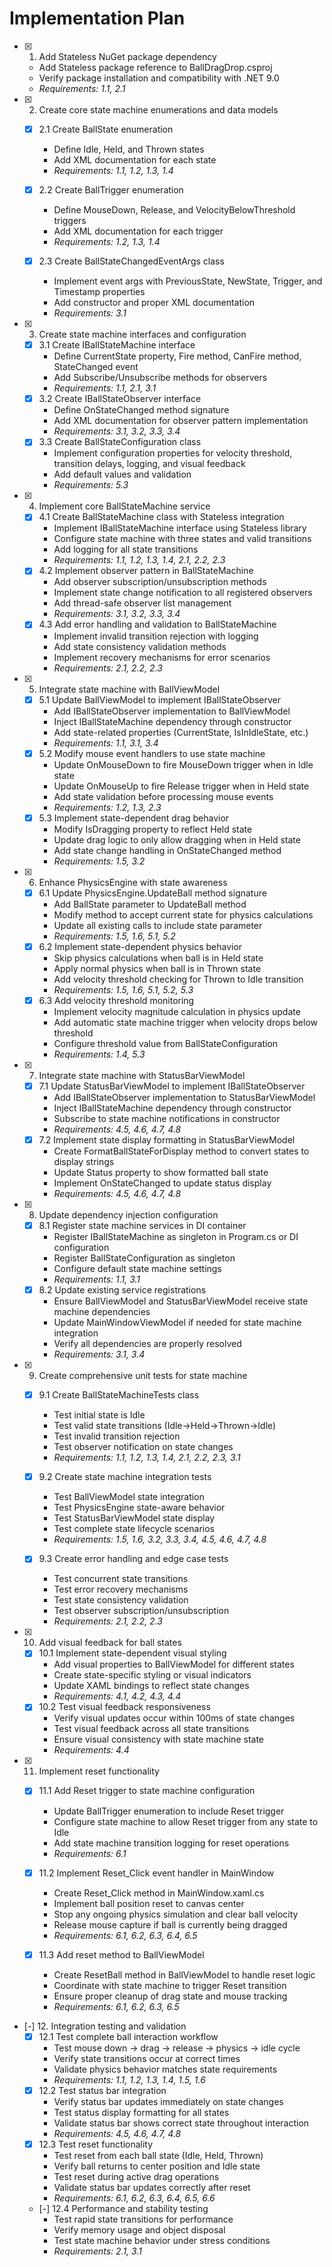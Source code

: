# Implementation Plan

- [x] 1. Add Stateless NuGet package dependency
  - Add Stateless package reference to BallDragDrop.csproj
  - Verify package installation and compatibility with .NET 9.0
  - _Requirements: 1.1, 2.1_

- [x] 2. Create core state machine enumerations and data models





  - [x] 2.1 Create BallState enumeration


    - Define Idle, Held, and Thrown states
    - Add XML documentation for each state
    - _Requirements: 1.1, 1.2, 1.3, 1.4_
  - [x] 2.2 Create BallTrigger enumeration


    - Define MouseDown, Release, and VelocityBelowThreshold triggers
    - Add XML documentation for each trigger
    - _Requirements: 1.2, 1.3, 1.4_
  - [x] 2.3 Create BallStateChangedEventArgs class
    - Implement event args with PreviousState, NewState, Trigger, and Timestamp properties
    - Add constructor and proper XML documentation
    - _Requirements: 3.1_
- [x] 3. Create state machine interfaces and configuration
  - [x] 3.1 Create IBallStateMachine interface
    - Define CurrentState property, Fire method, CanFire method, StateChanged event
    - Add Subscribe/Unsubscribe methods for observers
    - _Requirements: 1.1, 2.1, 3.1_
  - [x] 3.2 Create IBallStateObserver interface
    - Define OnStateChanged method signature
    - Add XML documentation for observer pattern implementation
    - _Requirements: 3.1, 3.2, 3.3, 3.4_
  - [x] 3.3 Create BallStateConfiguration class
    - Implement configuration properties for velocity threshold, transition delays, logging, and visual feedback
    - Add default values and validation
    - _Requirements: 5.3_

- [x] 4. Implement core BallStateMachine service
  - [x] 4.1 Create BallStateMachine class with Stateless integration
    - Implement IBallStateMachine interface using Stateless library
    - Configure state machine with three states and valid transitions
    - Add logging for all state transitions
    - _Requirements: 1.1, 1.2, 1.3, 1.4, 2.1, 2.2, 2.3_
  - [x] 4.2 Implement observer pattern in BallStateMachine
    - Add observer subscription/unsubscription methods
    - Implement state change notification to all registered observers
    - Add thread-safe observer list management
    - _Requirements: 3.1, 3.2, 3.3, 3.4_
  - [x] 4.3 Add error handling and validation to BallStateMachine
    - Implement invalid transition rejection with logging
    - Add state consistency validation methods
    - Implement recovery mechanisms for error scenarios
    - _Requirements: 2.1, 2.2, 2.3_

- [x] 5. Integrate state machine with BallViewModel
  - [x] 5.1 Update BallViewModel to implement IBallStateObserver
    - Add IBallStateObserver implementation to BallViewModel
    - Inject IBallStateMachine dependency through constructor
    - Add state-related properties (CurrentState, IsInIdleState, etc.)
    - _Requirements: 1.1, 3.1, 3.4_
  - [x] 5.2 Modify mouse event handlers to use state machine
    - Update OnMouseDown to fire MouseDown trigger when in Idle state
    - Update OnMouseUp to fire Release trigger when in Held state
    - Add state validation before processing mouse events
    - _Requirements: 1.2, 1.3, 2.3_
  - [x] 5.3 Implement state-dependent drag behavior
    - Modify IsDragging property to reflect Held state
    - Update drag logic to only allow dragging when in Held state
    - Add state change handling in OnStateChanged method
    - _Requirements: 1.5, 3.2_
- [x] 6. Enhance PhysicsEngine with state awareness
  - [x] 6.1 Update PhysicsEngine.UpdateBall method signature
    - Add BallState parameter to UpdateBall method
    - Modify method to accept current state for physics calculations
    - Update all existing calls to include state parameter
    - _Requirements: 1.5, 1.6, 5.1, 5.2_
  - [x] 6.2 Implement state-dependent physics behavior
    - Skip physics calculations when ball is in Held state
    - Apply normal physics when ball is in Thrown state
    - Add velocity threshold checking for Thrown to Idle transition
    - _Requirements: 1.5, 1.6, 5.1, 5.2, 5.3_
  - [x] 6.3 Add velocity threshold monitoring
    - Implement velocity magnitude calculation in physics update
    - Add automatic state machine trigger when velocity drops below threshold
    - Configure threshold value from BallStateConfiguration
    - _Requirements: 1.4, 5.3_
- [x] 7. Integrate state machine with StatusBarViewModel
  - [x] 7.1 Update StatusBarViewModel to implement IBallStateObserver
    - Add IBallStateObserver implementation to StatusBarViewModel
    - Inject IBallStateMachine dependency through constructor
    - Subscribe to state machine notifications in constructor
    - _Requirements: 4.5, 4.6, 4.7, 4.8_
  - [x] 7.2 Implement state display formatting in StatusBarViewModel
    - Create FormatBallStateForDisplay method to convert states to display strings
    - Update Status property to show formatted ball state
    - Implement OnStateChanged to update status display
    - _Requirements: 4.5, 4.6, 4.7, 4.8_
- [x] 8. Update dependency injection configuration
  - [x] 8.1 Register state machine services in DI container
    - Register IBallStateMachine as singleton in Program.cs or DI configuration
    - Register BallStateConfiguration as singleton
    - Configure default state machine settings
    - _Requirements: 1.1, 3.1_
  - [x] 8.2 Update existing service registrations
    - Ensure BallViewModel and StatusBarViewModel receive state machine dependencies
    - Update MainWindowViewModel if needed for state machine integration
    - Verify all dependencies are properly resolved
    - _Requirements: 3.1, 3.4_
- [x] 9. Create comprehensive unit tests for state machine





  - [x] 9.1 Create BallStateMachineTests class


    - Test initial state is Idle
    - Test valid state transitions (Idle→Held→Thrown→Idle)
    - Test invalid transition rejection
    - Test observer notification on state changes
    - _Requirements: 1.1, 1.2, 1.3, 1.4, 2.1, 2.2, 2.3, 3.1_
  - [x] 9.2 Create state machine integration tests


    - Test BallViewModel state integration
    - Test PhysicsEngine state-aware behavior
    - Test StatusBarViewModel state display
    - Test complete state lifecycle scenarios
    - _Requirements: 1.5, 1.6, 3.2, 3.3, 3.4, 4.5, 4.6, 4.7, 4.8_
  - [x] 9.3 Create error handling and edge case tests
    - Test concurrent state transitions
    - Test error recovery mechanisms
    - Test state consistency validation
    - Test observer subscription/unsubscription
    - _Requirements: 2.1, 2.2, 2.3_

- [x] 10. Add visual feedback for ball states
  - [x] 10.1 Implement state-dependent visual styling
    - Add visual properties to BallViewModel for different states
    - Create state-specific styling or visual indicators
    - Update XAML bindings to reflect state changes
    - _Requirements: 4.1, 4.2, 4.3, 4.4_
  - [x] 10.2 Test visual feedback responsiveness
    - Verify visual updates occur within 100ms of state changes
    - Test visual feedback across all state transitions
    - Ensure visual consistency with state machine state
    - _Requirements: 4.4_
- [x] 11. Implement reset functionality


  - [x] 11.1 Add Reset trigger to state machine configuration


    - Update BallTrigger enumeration to include Reset trigger
    - Configure state machine to allow Reset trigger from any state to Idle
    - Add state machine transition logging for reset operations
    - _Requirements: 6.1_
  - [x] 11.2 Implement Reset_Click event handler in MainWindow
    - Create Reset_Click method in MainWindow.xaml.cs
    - Implement ball position reset to canvas center
    - Stop any ongoing physics simulation and clear ball velocity
    - Release mouse capture if ball is currently being dragged
    - _Requirements: 6.1, 6.2, 6.3, 6.4, 6.5_
  - [x] 11.3 Add reset method to BallViewModel
    - Create ResetBall method in BallViewModel to handle reset logic
    - Coordinate with state machine to trigger Reset transition
    - Ensure proper cleanup of drag state and mouse tracking
    - _Requirements: 6.1, 6.2, 6.3, 6.5_
- [-] 12. Integration testing and validation
  - [x] 12.1 Test complete ball interaction workflow
    - Test mouse down → drag → release → physics → idle cycle
    - Verify state transitions occur at correct times
    - Validate physics behavior matches state requirements
    - _Requirements: 1.1, 1.2, 1.3, 1.4, 1.5, 1.6_
  - [x] 12.2 Test status bar integration
    - Verify status bar updates immediately on state changes
    - Test status display formatting for all states
    - Validate status bar shows correct state throughout interaction
    - _Requirements: 4.5, 4.6, 4.7, 4.8_
  - [x] 12.3 Test reset functionality
    - Test reset from each ball state (Idle, Held, Thrown)
    - Verify ball returns to center position and Idle state
    - Test reset during active drag operations
    - Validate status bar updates correctly after reset
    - _Requirements: 6.1, 6.2, 6.3, 6.4, 6.5, 6.6_
  - [-] 12.4 Performance and stability testing
    - Test rapid state transitions for performance
    - Verify memory usage and object disposal
    - Test state machine behavior under stress conditions
    - _Requirements: 2.1, 3.1_